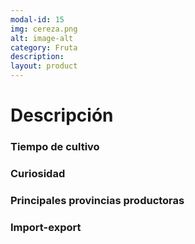 ```yaml
---
modal-id: 15
img: cereza.png
alt: image-alt
category: Fruta
description:
layout: product
---
```


# Descripción

### Tiempo de cultivo

### Curiosidad

### Principales provincias productoras
<div class="chart"></div>

### Import-export
